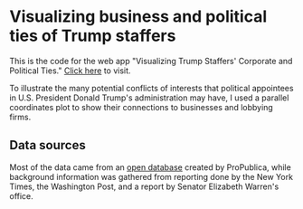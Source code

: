 # Visualizing business and political ties of Trump staffers #

This is the code for the web app "Visualizing Trump Staffers' Corporate and Political Ties." [Click here](https://trump-ties.herokuapp.com/) to visit.

To illustrate the many potential conflicts of interests that political appointees in U.S. President Donald Trump's administration may have, I used a parallel coordinates plot to show their connections to businesses and lobbying firms. 

## Data sources ##
Most of the data came from an [open database](https://www.propublica.org/datastore/dataset/trump-administration-political-appointees) created by ProPublica, while background information was gathered from reporting done by the New York Times, the Washington Post, and a report by Senator Elizabeth Warren's office. 